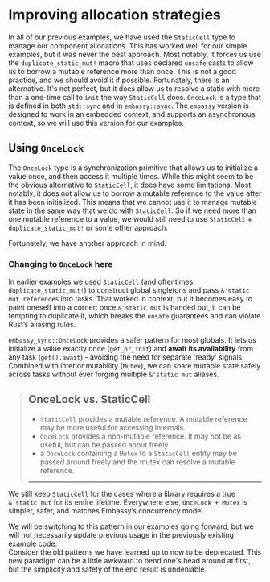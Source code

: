 # Improving allocation strategies
In all of our previous examples, we have used the `StaticCell` type to manage our component allocations. This has worked well for our simple examples, but it was never the best approach.  Most notably, it forces us use the `duplicate_static_mut!` macro that uses declared `unsafe` casts to allow us to borrow a mutable reference more than once. This is not a good practice, and we should avoid it if possible.
Fortunately, there is an alternative.  It's not perfect, but it does allow us to resolve a static with more than a one-time call to `init` the way `StaticCell` does.  `OnceLock` is a type that is defined in both `std::sync` and in `embassy::sync`.  The `embassy` version is designed to work in an embedded context, and supports an asynchronous context, so we will use this version for our examples.
## Using `OnceLock`
The `OnceLock` type is a synchronization primitive that allows us to initialize a value once, and then access it multiple times. While this might seem to be the obvious alternative to `StaticCell`, it does have some limitations. Most notably, it does not allow us to borrow a mutable reference to the value after it has been initialized. This means that we cannot use it to manage mutable state in the same way that we do with `StaticCell`. So if we need more than one mutable reference to a value, we would still need to use `StaticCell` + `duplicate_static_mut!` or some other approach.

Fortunately, we have another approach in mind.

### Changing to `OnceLock` here
In earlier examples we used `StaticCell` (and oftentimes `duplicate_static_mut!`) to construct global singletons and pass `&'static mut references` into tasks. That worked in context, but it becomes easy to paint oneself into a corner: once `&'static mut` is handed out, it can be tempting to duplicate it, which breaks the `unsafe` guarantees and can violate Rust’s aliasing rules.  

`embassy_sync::OnceLock` provides a safer pattern for most globals. It lets us initialize a value exactly once (`get_or_init`) and __await its availability__ from any task (`get().await`) - avoiding the need for separate 'ready' signals. Combined with interior mutability (`Mutex`), we can share mutable state safely across tasks without ever forging multiple `&'static mut` aliases.

> ## OnceLock vs. StaticCell
> - `StaticCell` provides a mutable reference. A mutable reference may be more useful for accessing internals.
> - `OnceLock` provides a non-mutable reference.  It may not be as useful, but can be passed about freely
> - a `OnceLock` containing a `Mutex` to a `StaticCell` entity may be passed around freely and the mutex can resolve a mutable reference.
> -----


We still keep `StaticCell` for the cases where a library requires a true `&'static mut` for its entire lifetime. Everywhere else, `OnceLock + Mutex` is simpler, safer, and matches Embassy’s concurrency model.

We will be switching to this pattern in our examples going forward, but we will not necessarily update previous usage in the previously existing example code.  
Consider the old patterns we have learned up to now to be deprecated. This new paradigm can be a little awkward to bend one's head around at first, but the simplicity and safety of the end result is undeniable.



